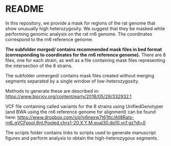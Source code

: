 # README

In this repository, we provide a mask for regions of the rat genome that show unusually high heterozygosity. We suggest that they be masked while performing genomic analysis on the rat rn6 genome.
The coordinates correspond to the rn6 reference genome.

**The subfolder merged/ contains recommended mask files in bed format (corresponding to coordinates for the rn6 reference genome).**
There are 8 files, one for each strain, as well as a file containing mask files representing the intersection of the 8 strains. 

The subfolder unmerged/ contains mask files created without merging segments separated by a single window of low-heterozygosity.

Methods to generate these are described in: https://www.biorxiv.org/content/early/2018/05/29/332932.1

VCF file containing called variants for the 8 strains using UnifiedGenotyper (and BWA using the rn6 reference genome for alignment) can be found here: https://www.dropbox.com/s/p1v6nexw7t61ttc/All8Rats-rn6_gVCFpool.6nt.Pooled.chrs1-20.X.Y.M.qual30.dp10.vcf.gz?dl=0

The scripts folder contains links to scripts used to generate manuscript figures and perform analysis to obtain the high-heterozygous segments.
